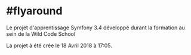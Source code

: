 #flyaround
=========

Le projet d'apprentissage Symfony 3.4 développé durant la formation au sein de la Wild Code School

La projet à été crée le 18 Avril 2018 à  17:05.
